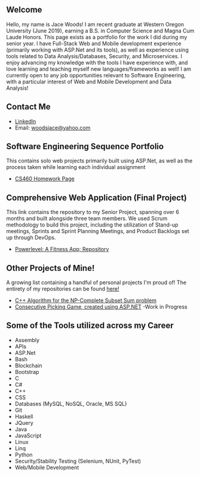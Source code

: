## Welcome
Hello, my name is Jace Woods! I am recent graduate at Western Oregon University (June 2019), earning a B.S. in Computer Science and Magna Cum Laude Honors. This page exists as a portfolio for the work I did during my senior year. I have Full-Stack Web and Mobile development experience (primarily working with ASP.Net and its tools), as well as experience using tools related to Data Analysis/Databases, Security, and Microservices. I enjoy advancing my knowledge with the tools I have experience with, and love learning and teaching myself new languages/frameworks as well! I am currently open to any job opportunities relevant to Software Engineering, with a particular interest of Web and Mobile Development and Data Analysis!

## Contact Me
* [LinkedIn](https://www.linkedin.com/in/jacewoods)
* Email: woodsjace@yahoo.com

## Software Engineering Sequence Portfolio
This contains solo web projects primarily built using ASP.Net, as well as the process taken while learning each individual assignment
* [CS460 Homework Page](https://jacewoods.github.io/CS460/)

## Comprehensive Web Application (Final Project)
This link contains the repository to my Senior Project, spanning over 6 months and built alongside three team members. We used Scrum methodology to build this project, including the utilization of Stand-up meetings, Sprints and Sprint Planning Meetings, and Product Backlogs set up through DevOps.
* [Powerlevel: A Fitness App; Repository](https://bitbucket.org/Jacewoods/toastercode/src/Development/Powerlevel/Powerlevel/Powerlevel/)

## Other Projects of Mine!
A growing list containing a handful of personal projects I'm proud of! The entirety of my repositories can be found [here!](https://github.com/jacewoods?tab=repositories)
* [C++ Algorithm for the NP-Complete Subset Sum problem](https://github.com/jacewoods/SubsetSumApprox/blob/master/main.cpp)
* [Consecutive Picking Game, created using ASP.NET](https://github.com/jacewoods/Consecutive-Picker) -Work in Progress

## Some of the Tools utilized across my Career
* Assembly
* APIs
* ASP.Net
* Bash
* Blockchain
* Bootstrap
* C
* C#
* C++
* CSS
* Databases (MySQL, NoSQL, Oracle, MS SQL)
* Git
* Haskell
* JQuery
* Java
* JavaScript
* Linux
* Linq
* Python
* Security/Stability Testing (Selenium, NUnit, PyTest)
* Web/Mobile Development
